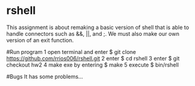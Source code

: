 # rshell

This assignment is about remaking a basic version of shell that is able to handle connectors such as &&, ||, and ;. We must also make our own version of an exit function.

#Run program
1 open terminal and enter  $ git clone https://github.com/rrios006/rshell.git
2 enter $ cd rshell
3 enter $ git checkout hw2
4 make exe by entering  $ make 
5 execute $ bin/rshell

#Bugs
It has some problems...
